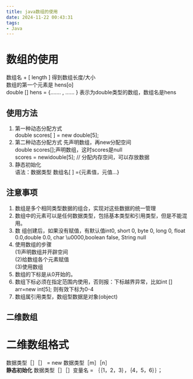 ```yaml
---
title: java数组的使用
date: 2024-11-22 00:43:31
tags:
- Java
---
```

# 数组的使用
数组名 + [ length ] 得到数组长度/大小  
数组的第一个元素是 hens[o]  
double [] hens = {....... , ...... } 表示为double类型的数组，数组名是hens  
## 使用方法
1. 第一种动态分配方式  
double scores[ ] = new double[5];  
2. 第二种动态分配方式
先声明数组，再new分配空间  
double scores[];声明数组，这时scores是null  
scores = newidouble[5];
// 分配内存空间，可以存放数据
3. 静态初始化  
语法：数据类型 数组名[ ] ={元素值，元值…}  
## 注意事项  
1. 数组是多个相同类型数据的组合，实现对这些数据的统一管理  
2. 数组中的元素可以是任何数据类型，包括基本类型和引用类型，但是不能混用。
3. 数 组创建后，如果没有赋值，有默认值int0, short 0, byte 0, long 0, float 0.0,double 0.0, char \u0000,boolean false, String null
4. 使用数组的步骤  
(1)声明数组并开辟空间  
(2)给数组各个元素赋值  
(3)使用数组
5. 数组的下标是从0开始的。
6. 数组下标必须在指定范围内使用，否则报：下标越界异常，比如int [] arr=new int[5]; 则有效下标为0-4
7. 数组属引用类型，数组型数据是对象(object)

## 二维数组
# 二维数组格式 
数据类型［］［］ = new 数据类型［m］［n］  
**静态初始化**
数据类型［］［］变量名 = ｛｛1，2，3｝，｛4，5，6｝｝；

